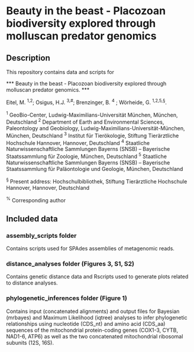 # Beauty in the beast - Placozoan biodiversity explored through molluscan predator genomics

## Description ##
This repository contains data and scripts for

*** Beauty in the beast - Placozoan biodiversity explored through molluscan predator genomics. ***

Eitel, M. <sup>1,2</sup>; Osigus, H.J. <sup>3,#</sup>; Brenzinger, B. <sup>4</sup> ; Wörheide, G. <sup>1,2,5,§</sup>.

<sup>1</sup> GeoBio-Center, Ludwig-Maximilians-Universität München, München, Deutschland
<sup>2</sup> Department of Earth and Environmental Sciences, Paleontology and Geobiology, Ludwig-Maximilians-Universität-München, München, Deutschland
<sup>3</sup> Institut für Tierökologie, Stiftung Tierärztliche Hochschule Hannover, Hannover, Deutschland
<sup>4</sup> Staatliche Naturwissenschaftliche Sammlungen Bayerns (SNSB) – Bayerische Staatssammlung für Zoologie, München, Deutschland
<sup>5</sup> Staatliche Naturwissenschaftliche Sammlungen Bayerns (SNSB) – Bayerische Staatssammlung für
Paläontologie und Geologie, München, Deutschland

<sup>§</sup> Present address: Hochschulbibliothek, Stiftung Tierärztliche Hochschule Hannover, Hannover, Deutschland

<sup>%</sup> Corresponding author



## Included data ##



### assembly_scripts folder ### 

Contains scripts used for SPAdes assemblies of metagenomic reads.



### distance_analyses folder (Figures 3, S1, S2) ### 

Contains genetic distance data and Rscripts used to generate plots related to distance analyses.



### phylogenetic_inferences folder (Figure 1) ### 

Contains input (concatenated alignments) and output files for Bayesian (mrbayes) and Maximum Likelihood (iqtree) analyses to infer phylogenetic relationships using nucleotide (CDS_nt) and amino acid (CDS_aa) sequences of the mitochondrial protein-coding genes (COX1-3, CYTB, NAD1-6, ATP6) as well as the two concatenated mitochondrial ribosomal subunits (12S, 16S).
